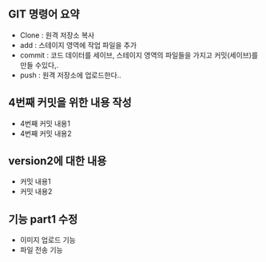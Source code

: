 ## GIT 명령어 요약

- Clone : 원격 저장소 복사
- add : 스테이지 영역에 작업 파일을 추가
- commit : 코드 데이터를 세이브, 스테이지 영역의 파일들을 가지고 커밋(세이브)를 만들 수있다,.
- push : 원격 저장소에 업로드한다..

## 4번째 커밋을 위한 내용 작성
- 4번째 커밋 내용1
- 4번째 커밋 내용2

## version2에 대한 내용
- 커밋 내용1
- 커밋 내용2

## 기능 part1 수정
- 이미지 업로드 기능
- 파일 전송 기능